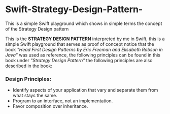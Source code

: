 # Swift-Strategy-Design-Pattern-
This is a simple Swift playground which shows in simple terms the concept of the Strategy Design pattern

This is the <b>STRATEGY DESIGN PATTERN</b> interpreted by me in Swift,
this is a simple Swift playground that serves as proof of concept
notice that the book <i>"Head First Design Patterns by Eric Freeman
and Elisabeth Robson in Java"</i> was used as reference, the following principles
can be found in this book under <i>"Strategy Design Pattern"</i>
the following principles are also described in the book:
<h3>Design Principles:</h3>
<ul>
<li>Identify aspects of your application that vary and separate them from what stays the same.</li>
<li>Program to an interface, not an implementation.</li>
<li>Favor composition over inheritance.</li>
</ul>

